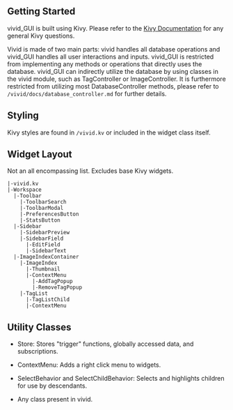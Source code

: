 ## Getting Started

vivid_GUI is built using Kivy. Please refer to the [Kivy Documentation](https://kivy.org/doc/stable/gettingstarted/intro.html) for any general Kivy questions.

Vivid is made of two main parts: vivid handles all database operations and vivid_GUI handles all user interactions and inputs. vivid_GUI is restricted from implementing any methods or operations that directly uses the database. vivid_GUI can indirectly utilize the database by using classes in the vivid module, such as TagController or ImageController. It is furthermore restricted from utilizing most DatabaseController methods, please refer to `/vivid/docs/database_controller.md` for further details.

## Styling

Kivy styles are found in `/vivid.kv` or included in the widget class itself.

## Widget Layout

Not an all encompassing list. Excludes base Kivy widgets.

```
|-vivid.kv
|-Workspace
  |-Toolbar
    |-ToolbarSearch
    |-ToolbarModal
    |-PreferencesButton
    |-StatsButton
  |-Sidebar
    |-SidebarPreview
    |-SidebarField
      |-EditField
      |-SidebarText
  |-ImageIndexContainer
    |-ImageIndex
      |-Thumbnail
      |-ContextMenu
        |-AddTagPopup
        |-RemoveTagPopup
    |-TagList
      |-TagListChild
      |-ContextMenu
```

## Utility Classes

- Store: Stores "trigger" functions, globally accessed data, and subscriptions.

- ContextMenu: Adds a right click menu to widgets.

- SelectBehavior and SelectChildBehavior: Selects and highlights children for use by descendants.

- Any class present in vivid.

